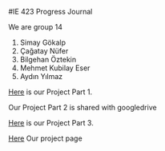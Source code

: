 


#IE 423 Progress Journal

We are group 14

1. Simay Gökalp
2. Çağatay Nüfer
3. Bilgehan Öztekin
4. Mehmet Kubilay Eser
5. Aydın Yılmaz


[Here](project-1.html) is our Project Part 1.


Our Project Part 2 is shared with googledrive



[Here](https://github.com/BU-IE-582/BU-IE-423-fall19--Ie423group14assignment-/blob/master/Project%20Part%203.zip) is our Project Part 3.

[Here](https://github.com/BU-IE-582/BU-IE-423-fall19--Ie423group14assignment-)  Our project page 
